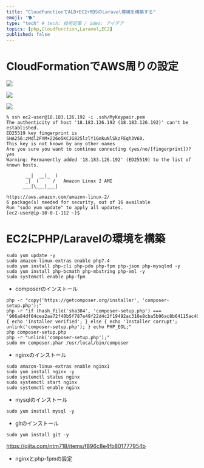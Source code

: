 ```yaml
---
title: "CloudFunctionでALB+EC2+RDSのLaravel環境を構築する"
emoji: "🐕"
type: "tech" # tech: 技術記事 / idea: アイデア
topics: [php,CloudFunction,Laravel,EC2]
published: false
---
```


# CloudFormationでAWS周りの設定
![](https://storage.googleapis.com/zenn-user-upload/b40c572da10c-20220103.png)

![](https://storage.googleapis.com/zenn-user-upload/a431141a98a8-20220103.png)

![](https://storage.googleapis.com/zenn-user-upload/49e8d6efdbb2-20220103.png)

```bash:
% ssh ec2-user@18.183.126.192 -i .ssh/MyKeypair.pem
The authenticity of host '18.183.126.192 (18.183.126.192)' can't be established.
ED25519 key fingerprint is SHA256:zMdl2FYM+226o5KCJG825lzlY1GmkuNlSkzFEqh3V60.
This key is not known by any other names
Are you sure you want to continue connecting (yes/no/[fingerprint])? yes
Warning: Permanently added '18.183.126.192' (ED25519) to the list of known hosts.

       __|  __|_  )
       _|  (     /   Amazon Linux 2 AMI
      ___|\___|___|

https://aws.amazon.com/amazon-linux-2/
6 package(s) needed for security, out of 16 available
Run "sudo yum update" to apply all updates.
[ec2-user@ip-10-0-1-112 ~]$
```

# EC2にPHP/Laravelの環境を構築
```bash:
sudo yum update -y
sudo amazon-linux-extras enable php7.4
sudo yum install php-cli php-pdo php-fpm php-json php-mysqlnd -y
sudo yum install php-bcmath php-mbstring php-xml -y
sudo systemctl enable php-fpm
```
- composerのインストール
```bash:
php -r "copy('https://getcomposer.org/installer', 'composer-setup.php');"
php -r "if (hash_file('sha384', 'composer-setup.php') === '906a84df04cea2aa72f40b5f787e49f22d4c2f19492ac310e8cba5b96ac8b64115ac402c8cd292b8a03482574915d1a8') { echo 'Installer verified'; } else { echo 'Installer corrupt'; unlink('composer-setup.php'); } echo PHP_EOL;"
php composer-setup.php
php -r "unlink('composer-setup.php');"
sudo mv composer.phar /usr/local/bin/composer
```

- nginxのインストール
```bash:
sudo amazon-linux-extras enable nginx1
sudo yum install nginx -y
sudo systemctl status nginx
sudo systemctl start nginx
sudo systemctl enable nginx
```

- mysqlのインストール
```bash:
sudo yum install mysql -y
```

- gitのインストール
```bash:
sudo yum install git -y
```

https://qiita.com/ntm718/items/f896c8e4fb801777954b

- nginxとphp-fpmの設定